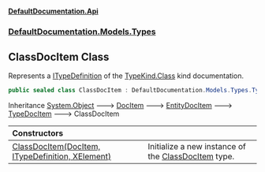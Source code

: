 #### [DefaultDocumentation\.Api](../../../../index.md 'index')
### [DefaultDocumentation\.Models\.Types](../../../../index.md#DefaultDocumentation.Models.Types 'DefaultDocumentation\.Models\.Types')

## ClassDocItem Class

Represents a [ITypeDefinition](https://github.com/icsharpcode/ILSpy 'ICSharpCode\.Decompiler\.TypeSystem\.ITypeDefinition') of the [TypeKind\.Class](https://github.com/icsharpcode/ILSpy 'ICSharpCode\.Decompiler\.TypeSystem\.TypeKind\.Class') kind documentation\.

```csharp
public sealed class ClassDocItem : DefaultDocumentation.Models.Types.TypeDocItem
```

Inheritance [System\.Object](https://docs.microsoft.com/en-us/dotnet/api/System.Object 'System\.Object') &#129106; [DocItem](../../DocItem/index.md 'DefaultDocumentation\.Models\.DocItem') &#129106; [EntityDocItem](../../EntityDocItem/index.md 'DefaultDocumentation\.Models\.EntityDocItem') &#129106; [TypeDocItem](../TypeDocItem/index.md 'DefaultDocumentation\.Models\.Types\.TypeDocItem') &#129106; ClassDocItem

| Constructors | |
| :--- | :--- |
| [ClassDocItem\(DocItem, ITypeDefinition, XElement\)](ClassDocItem(DocItem,ITypeDefinition,XElement).md 'DefaultDocumentation\.Models\.Types\.ClassDocItem\.ClassDocItem\(DefaultDocumentation\.Models\.DocItem, ITypeDefinition, System\.Xml\.Linq\.XElement\)') | Initialize a new instance of the [ClassDocItem](index.md 'DefaultDocumentation\.Models\.Types\.ClassDocItem') type\. |
